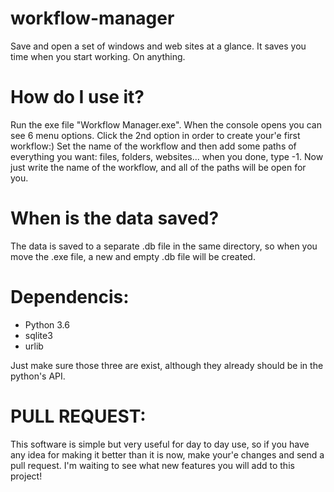 # workflow-manager
Save and open a set of windows and web sites at a glance. 
It saves you time when you start working. On anything.

# How do I use it?
Run the exe file "Workflow Manager.exe".
When the console opens you can see 6 menu options.
Click the 2nd option in order to create your'e first workflow:)
Set the name of the workflow and then add some paths of everything you want: files, folders, websites...
when you done, type -1.
Now just write the name of the workflow, and all of the paths will be open for you.

# When is the data saved?
The data is saved to a separate .db file in the same directory, so when you move the .exe file, a new and empty .db 
file will be created.

# Dependencis:
- Python 3.6
- sqlite3
- urlib

Just make sure those three are exist, although they already should be in the python's API.

# PULL REQUEST:
This software is simple but very useful for day to day use, so if you have any idea for making it better than it is now, make your'e changes and send a pull request. I'm waiting to see what new features you will add to this project!







